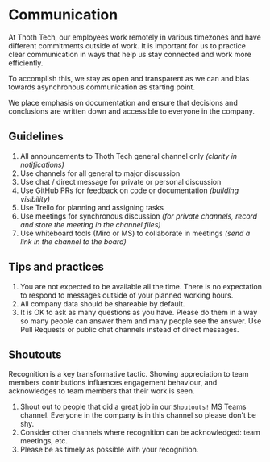 # Communication

At Thoth Tech, our employees work remotely in various timezones and have
different commitments outside of work. It is important for us to practice
clear communication in ways that help us stay connected and work more
efficiently.

To accomplish this, we stay as open and transparent as we can and bias towards
asynchronous communication as starting point.

We place emphasis on documentation and ensure that decisions and conclusions
are written down and accessible to everyone in the company.

## Guidelines

1. All announcements to Thoth Tech general channel only _(clarity in notifications)_
1. Use channels for all general to major discussion
1. Use chat / direct message for private or personal discussion
1. Use GitHub PRs for feedback on code or documentation _(building visibility)_
1. Use Trello for planning and assigning tasks
1. Use meetings for synchronous discussion _(for private channels, record and store the meeting in the channel files)_
1. Use whiteboard tools (Miro or MS) to collaborate in meetings _(send a link in the channel to the board)_

## Tips and practices

1. You are not expected to be available all the time. There is no expectation to respond to messages outside of your planned working hours.
1. All company data should be shareable by default.
1. It is OK to ask as many questions as you have. Please do them in a way so many people can answer them and many people see the answer. Use Pull Requests or public chat channels instead of direct messages.

## Shoutouts

Recognition is a key transformative tactic. Showing appreciation to team members
contributions influences engagement behaviour, and acknowledges to team members
that their work is seen.

1. Shout out to people that did a great job in our `Shoutouts!` MS Teams channel. Everyone in the company is in this channel so please don't be shy.
1. Consider other channels where recognition can be acknowledged: team meetings, etc.
1. Please be as timely as possible with your recognition.
